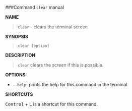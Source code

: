 ###Command `clear` manual

**NAME**

> `clear` - clears the terminal screen

**SYNOPSIS**

> `clear [option]`
    
**DESCRIPTION**

> `clear` clears the screen if this is possible.

**OPTIONS**

 - `--help`: prints the help for this command in the terminal

**SHORTCUTS**

<kbd>Control</kbd> + <kbd>L</kbd> is a shortcut for this command.